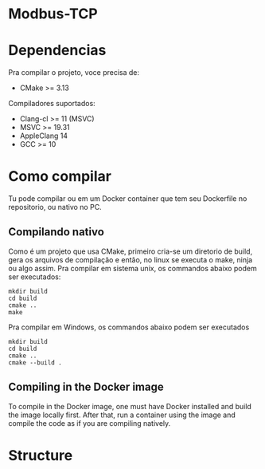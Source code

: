 # Modbus-TCP

# Dependencias

Pra compilar o projeto, voce precisa de:
 - CMake >= 3.13

Compiladores suportados:

- Clang-cl >= 11 (MSVC)
- MSVC >= 19.31
- AppleClang 14
- GCC >= 10

# Como compilar

Tu pode compilar ou em um Docker container que tem seu Dockerfile no repositorio, ou
nativo no PC.

## Compilando nativo

Como é um projeto que usa CMake, primeiro cria-se um diretorio de build,
gera os arquivos de compilação e então, no linux se executa o make, ninja ou algo assim.
Pra compilar em sistema unix, os commandos abaixo podem ser executados:

```shell
mkdir build
cd build
cmake ..
make
```

Pra compilar em Windows, os commandos abaixo podem ser executados
```shell
mkdir build
cd build
cmake ..
cmake --build .
```

## Compiling in the Docker image

To compile in the Docker image, one must have Docker installed and build the image
locally first. After that, run a container using the image and compile the code as
if you are compiling natively.

# Structure

